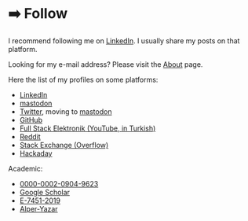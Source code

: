 # ➡️ Follow

I recommend following me on [LinkedIn](https://www.linkedin.com/in/alperyazar).
I usually share my posts on that platform.

Looking for my e-mail address? Please visit the [About](about.md) page.

Here the list of my profiles on some platforms:

- [LinkedIn](https://www.linkedin.com/in/alperyazar)
- [mastodon](https://mastodon.social/@ayazar)
- [Twitter](https://twitter.com/alper_yazar), moving to [mastodon](https://mastodon.social/@ayazar)
- [GitHub](https://github.com/alperyazar)
- [Full Stack Elektronik (YouTube, in Turkish)](https://www.youtube.com/@FSElektronik)
- [Reddit](https://www.reddit.com/user/ayazar/)
- [Stack Exchange (Overflow)](https://stackexchange.com/users/1966184/alper-y)
- [Hackaday](https://hackaday.io/ayazar)

Academic:

- [0000-0002-0904-9623](https://orcid.org/0000-0002-0904-9623)
- [Google Scholar](https://scholar.google.com.tr/citations?hl=tr&user=yLCD7acAAAAJ)
- [E-7451-2019](https://publons.com/researcher/E-7451-2019/)
- [Alper-Yazar](https://www.researchgate.net/profile/Alper-Yazar)
